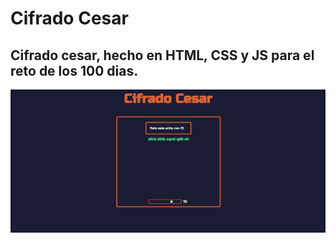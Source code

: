 # Cifrado Cesar
## Cifrado cesar, hecho en HTML, CSS y JS para el reto de los 100 dias. 

![MemoryGame](.//Screenshot%202024-09-03%20001722.png)